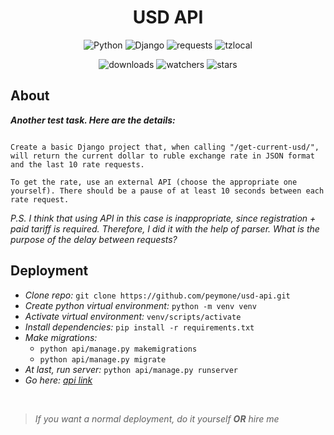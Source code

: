 <h1 align="center">USD API</h1>

<p align="center">
    <img src="https://img.shields.io/badge/%20Python-3.11.3-blue?style=for-the-badge&logo=Python" alt="Python">
    <img src="https://img.shields.io/badge/%20Django-5.1.3-brightgreen?style=for-the-badge" alt="Django">
    <img src="https://img.shields.io/badge/%20requests-2.32.3-brightgreen?style=for-the-badge" alt="requests">
    <img src="https://img.shields.io/badge/%20tzlocal-5.2-brightgreen?style=for-the-badge" alt="tzlocal">
</p>

<p align="center">
    <img src="https://img.shields.io/github/downloads/peymone/usd-api/total?style=social&logo=github" alt="downloads">
    <img src="https://img.shields.io/github/watchers/peymone/usd-api" alt="watchers">
    <img src="https://img.shields.io/github/stars/peymone/usd-api" alt="stars">

<h2>About</h2>

_**Another test task. Here are the details:**_

```

Create a basic Django project that, when calling "/get-current-usd/", will return the current dollar to ruble exchange rate in JSON format and the last 10 rate requests.

To get the rate, use an external API (choose the appropriate one yourself). There should be a pause of at least 10 seconds between each rate request.

```

_P.S. I think that using API in this case is inappropriate, since registration + paid tariff is required. Therefore, I did it with the help of parser. What is the purpose of the delay between requests?_

<h2>Deployment</h2>

- _Clone repo:_ ```git clone https://github.com/peymone/usd-api.git```
- _Create python virtual environment:_ ```python -m venv venv```
- _Activate virtual environment:_ ```venv/scripts/activate```
- _Install dependencies:_ ```pip install -r requirements.txt```
- _Make migrations:_
    - ```python api/manage.py makemigrations```
    - ```python api/manage.py migrate```
- _At last, run server:_ ```python api/manage.py runserver```
- _Go here: <a href="http://127.0.0.1:8000/get-current-usd/">api link</a>_

<br>

> _If you want a normal deployment, do it yourself **OR** hire me_